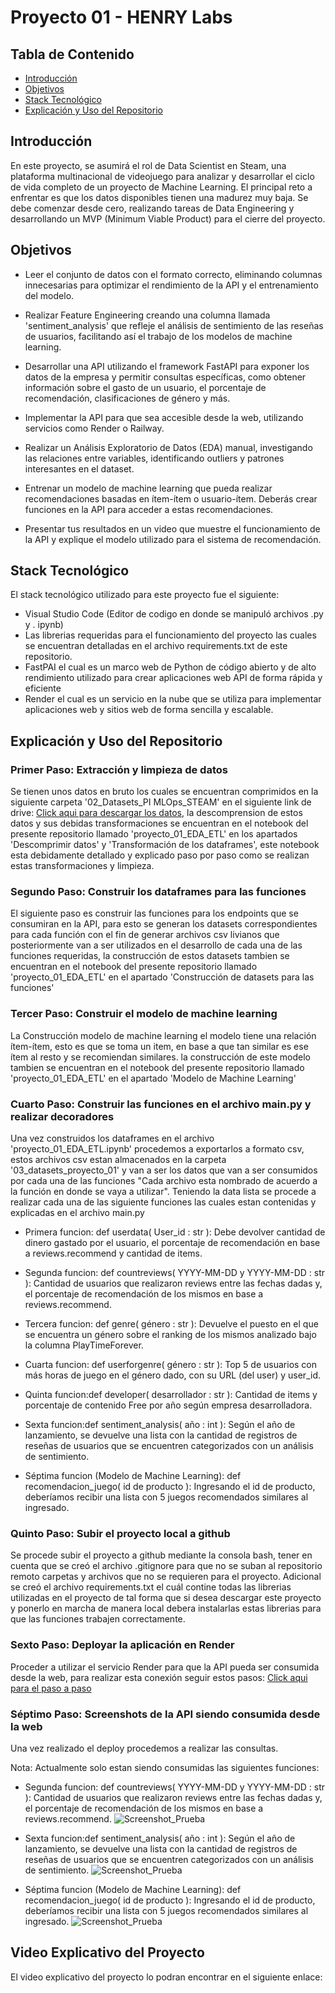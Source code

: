 # Proyecto 01 - HENRY Labs

## Tabla de Contenido

- [Introducción](#introducción)
- [Objetivos](#objetivos)
- [Stack Tecnológico](#stack-tecnológico)
- [Explicación y Uso del Repositorio](#explicación-y-uso-del-repositorio)

## Introducción
En este proyecto, se asumirá el rol de Data Scientist en Steam, una plataforma multinacional de videojuego para analizar y desarrollar el ciclo de vida completo de un proyecto de Machine Learning. El principal reto a enfrentar es que los datos disponibles tienen una madurez muy baja. Se debe comenzar desde cero, realizando tareas de Data Engineering y desarrollando un MVP (Minimum Viable Product) para el cierre del proyecto.

## Objetivos
* Leer el conjunto de datos con el formato correcto, eliminando columnas innecesarias para optimizar el rendimiento de la API y el entrenamiento del modelo.

* Realizar Feature Engineering creando una columna llamada 'sentiment_analysis' que refleje el análisis de sentimiento de las reseñas de usuarios, facilitando así el trabajo de los modelos de machine learning.

* Desarrollar una API utilizando el framework FastAPI para exponer los datos de la empresa y permitir consultas específicas, como obtener información sobre el gasto de un usuario, el porcentaje de recomendación, clasificaciones de género y más.

* Implementar la API para que sea accesible desde la web, utilizando servicios como Render o Railway.

* Realizar un Análisis Exploratorio de Datos (EDA) manual, investigando las relaciones entre variables, identificando outliers y patrones interesantes en el dataset.

* Entrenar un modelo de machine learning que pueda realizar recomendaciones basadas en ítem-ítem o usuario-ítem. Deberás crear funciones en la API para acceder a estas recomendaciones.

* Presentar tus resultados en un video que muestre el funcionamiento de la API y explique el modelo utilizado para el sistema de recomendación.

## Stack Tecnológico
El stack tecnológico utilizado para este proyecto fue el siguiente:
* Visual Studio Code (Editor de codigo en donde se manipuló archivos .py y . ipynb)
* Las librerias requeridas para el funcionamiento del proyecto las cuales se encuentran detalladas en el archivo requirements.txt de este repositorio.
* FastPAI el cual es un marco web de Python de código abierto y de alto rendimiento utilizado para crear aplicaciones web API de forma rápida y eficiente
* Render el cual es un servicio en la nube que se utiliza para implementar aplicaciones web y sitios web de forma sencilla y escalable.

## Explicación y Uso del Repositorio

### Primer Paso: Extracción y limpieza de datos
Se tienen unos datos en bruto los cuales se encuentran comprimidos en la siguiente carpeta '02_Datasets_PI MLOps_STEAM' en el siguiente link de drive: [Click aqui para descargar los datos](https://drive.google.com/drive/folders/1a1A-WzL5ucw7iMv5r3uZ9SoHzdh1ks8W?usp=sharing), la descomprension de estos datos y sus debidas transformaciones se encuentran en el notebook del presente repositorio llamado 'proyecto_01_EDA_ETL' en los apartados 'Descomprimir datos' y 'Transformación de los dataframes', este notebook esta debidamente detallado y explicado paso por paso como se realizan estas transformaciones y limpieza.

### Segundo Paso: Construir los dataframes para las funciones
El siguiente paso es construir las funciones para los endpoints que se consumiran en la API, para esto se generan los datasets correspondientes para cada función con el fin de generar archivos csv livianos que posteriormente van a ser utilizados en el desarrollo de cada una de las funciones requeridas, la construcción de estos datasets tambien se encuentran en el notebook del presente repositorio llamado 'proyecto_01_EDA_ETL' en el apartado 'Construcción de datasets para las funciones'

### Tercer Paso: Construir el modelo de machine learning
La Construcción modelo de machine learning el modelo tiene una relación ítem-ítem, esto es que se toma un item, en base a que tan similar es ese ítem al resto y se recomiendan similares. la construcción de este modelo tambien se encuentran en el notebook del presente repositorio llamado 'proyecto_01_EDA_ETL' en el apartado 'Modelo de Machine Learning'

### Cuarto Paso: Construir las funciones en el archivo main.py y realizar decoradores
Una vez construidos los dataframes en el archivo 'proyecto_01_EDA_ETL.ipynb' procedemos a exportarlos a formato csv, estos archivos csv estan almacenados en la carpeta '03_datasets_proyecto_01' y van a ser los datos que van a ser consumidos por cada una de las funciones "Cada archivo esta nombrado de acuerdo a la función en donde se vaya a utilizar".
Teniendo la data lista se procede a realizar cada una de las siguiente funciones las cuales estan contenidas y explicadas en el archivo main.py

* Primera funcion: def userdata( User_id : str ): Debe devolver cantidad de dinero gastado por el usuario, el porcentaje de recomendación en base a reviews.recommend y cantidad de items.

* Segunda funcion: def countreviews( YYYY-MM-DD y YYYY-MM-DD : str ): Cantidad de usuarios que realizaron reviews entre las fechas dadas y, el porcentaje de recomendación de los mismos en base a reviews.recommend.

* Tercera funcion: def genre( género : str ): Devuelve el puesto en el que se encuentra un género sobre el ranking de los mismos analizado bajo la columna PlayTimeForever.

* Cuarta funcion: def userforgenre( género : str ): Top 5 de usuarios con más horas de juego en el género dado, con su URL (del user) y user_id.

* Quinta funcion:def developer( desarrollador : str ): Cantidad de items y porcentaje de contenido Free por año según empresa desarrolladora. 

* Sexta funcion:def sentiment_analysis( año : int ): Según el año de lanzamiento, se devuelve una lista con la cantidad de registros de reseñas de usuarios que se encuentren categorizados con un análisis de sentimiento.

* Séptima funcion (Modelo de Machine Learning): def recomendacion_juego( id de producto ): Ingresando el id de producto, deberíamos recibir una lista con 5 juegos recomendados similares al ingresado.

### Quinto Paso: Subir el proyecto local a github
Se procede subir el proyecto a github mediante la consola bash, tener en cuenta que se creó el archivo .gitignore para que no se suban al repositorio remoto carpetas y archivos que no se requieren para el proyecto. Adicional se creó el archivo requirements.txt el cuál contine todas las librerias utilizadas en el proyecto de tal forma que si desea descargar este proyecto y ponerlo en marcha de manera local debera instalarlas estas librerias para que las funciones trabajen correctamente.

### Sexto Paso: Deployar la aplicación en Render
Proceder a utilizar el servicio Render para que la API pueda ser consumida desde la web, para realizar esta conexión seguir estos pasos: [Click aqui para el paso a paso](https://github.com/HX-FNegrete/render-fastapi-tutorial)

### Séptimo Paso: Screenshots de la API siendo consumida desde la web
Una vez realizado el deploy procedemos a realizar las consultas.

Nota: Actualmente solo estan siendo consumidas las siguientes funciones:

* Segunda funcion: def countreviews( YYYY-MM-DD y YYYY-MM-DD : str ): Cantidad de usuarios que realizaron reviews entre las fechas dadas y, el porcentaje de recomendación de los mismos en base a reviews.recommend.
![Screenshot_Prueba](/04_images_proyecto_01/screenshot_countreviews.png)

* Sexta funcion:def sentiment_analysis( año : int ): Según el año de lanzamiento, se devuelve una lista con la cantidad de registros de reseñas de usuarios que se encuentren categorizados con un análisis de sentimiento.
![Screenshot_Prueba](/04_images_proyecto_01/screenshot_sentiment_analysis.png)
* Séptima funcion (Modelo de Machine Learning): def recomendacion_juego( id de producto ): Ingresando el id de producto, deberíamos recibir una lista con 5 juegos recomendados similares al ingresado.
![Screenshot_Prueba](/04_images_proyecto_01/screenshot_get_similar_games.png)
## Video Explicativo del Proyecto
El video explicativo del proyecto lo podran encontrar en el siguiente enlace: 



